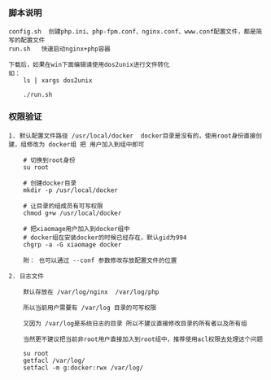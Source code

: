 ### 脚本说明
    
    config.sh  创建php.ini、php-fpm.conf、nginx.conf、www.conf配置文件，都是简写的配置文件
    run.sh   快速启动nginx+php容器
    
    下载后，如果在win下面编辑请使用dos2unix进行文件转化
    如：
        ls | xargs dos2unix
        
        ./run.sh
        
        
### 权限验证

    1. 默认配置文件路径 /usr/local/docker  docker目录是没有的，使用root身份直接创建，组修改为 docker组 把 用户加入到组中即可
     
        # 切换到root身份
        su root
     
        # 创建docker目录
        mkdir -p /usr/local/docker
         
        # 让目录的组成员有可写权限
        chmod g+w /usr/local/docker
         
        # 把xiaomage用户加入到docker组中
        # docker组在安装docker的时候已经存在，默认gid为994
        chgrp -a -G xiaomage docker
        
        附： 也可以通过 --conf 参数修改存放配置文件的位置
         
    2. 日志文件
     
        默认存放在 /var/log/nginx  /var/log/php
        
        所以当前用户需要有 /var/log 目录的可写权限
         
        又因为 /var/log是系统日志的目录 所以不建议直接修改目录的所有者以及所有组
         
        当然更不建议把当前非root用户直接加入到root组中，推荐使用acl权限去处理这个问题
        
        su root
        getfacl /var/log/
        setfacl -m g:docker:rwx /var/log/
        
        
        
    